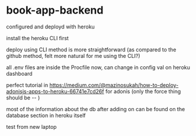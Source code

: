 # book-app-backend

configured and deployd with heroku 

install the heroku CLI first 

deploy using CLI method is more straightforward (as compared to the github method, felt more natural for me using the CLI?)

all .env files are inside the Procfile now, can change in config val on heroku dashboard

perfect tutorial in https://medium.com/@mazinosukah/how-to-deploy-adonisjs-apps-to-heroku-66741e7cd26f
for adonis (only the force thing should be -- )


most of the information about the db after adding on can be found on the database section in heroku itself

test from new laptop